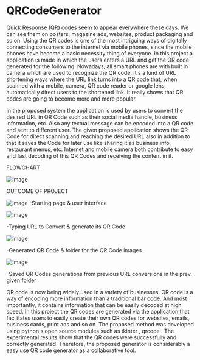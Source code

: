 # QRCodeGenerator
Quick Response (QR) codes seem to appear everywhere these days. We can see
them on posters, magazine ads, websites, product packaging and so on. Using the
QR codes is one of the most intriguing ways of digitally connecting consumers to
the internet via mobile phones, since the mobile phones have become a basic
necessity thing of everyone. In this project a application is made in which the users
enters a URL and get the QR code generated for the following.
Nowadays, all smart phones are with built in camera which are used to recognize the QR code. It s a
kind of URL shortening ways where the URL link turns into a QR code that, when scanned with a
mobile, camera, QR code reader or google lens, automatically direct users to the shortened link. It
really shows that QR codes are going to become more and more popular.

In the proposed system the application is used by users to convert the desired URL
in QR Code such as their social media handle, business information, etc.
Also any textual message can be encoded into a QR code and sent to different user.
The given proposed application shows the QR Code for direct scanning and
reaching the desired URL also in addition to that it saves the Code for later use like
sharing it as business info, restaurant menus, etc.
Internet and mobile camera both contribute to easy and fast decoding of this QR
Codes and receiving the content in it.

FLOWCHART

![image](https://github.com/user-attachments/assets/3d6a6e00-1782-4e64-b8e5-0844e90c0fa5)

OUTCOME OF PROJECT


![image](https://github.com/user-attachments/assets/93b44908-e955-4a88-b7b3-9691114de699)   -Starting page & user interface



![image](https://github.com/user-attachments/assets/aad08718-8576-4f14-926c-d8750495f524)

-Typing URL to Convert & generate its QR Code

![image](https://github.com/user-attachments/assets/8483e3ae-31a7-4abf-8f04-7e940e69dfee)

-Generated QR Code & folder for the QR Code images

![image](https://github.com/user-attachments/assets/3f5787b2-9d80-4a4a-890e-c15e0201ff76)

-Saved QR Codes generations from previous URL conversions in the prev. given folder

QR code is now being widely used in a variety of businesses. QR code is a way of encoding more
information than a traditional bar code. And most importantly, it contains information that can be
easily decoded at high speed. In this project the QR codes are generated via the application that
facilitates users to easily create their own QR codes for websites, emails, business cards, print ads
and so on. The proposed method was developed using python s open source modules such as
tkinter , qrcode . The experimental results show that the QR codes were successfully and correctly
generated. Therefore, the proposed generator is considerably a easy use QR code generator as a
collaborative tool.
